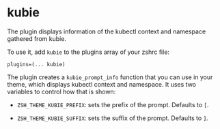 # kubie

The plugin displays information of the kubectl context and namespace gathered from kubie.

To use it, add `kubie` to the plugins array of your zshrc file:
```
plugins=(... kubie)
```

The plugin creates a `kubie_prompt_info` function that you can use in your theme, which displays
kubectl context and namespace. It uses two variables to control how that is shown:

- `ZSH_THEME_KUBIE_PREFIX`: sets the prefix of the prompt. Defaults to `[`.

- `ZSH_THEME_KUBIE_SUFFIX`: sets the suffix of the prompt. Defaults to `]`.
